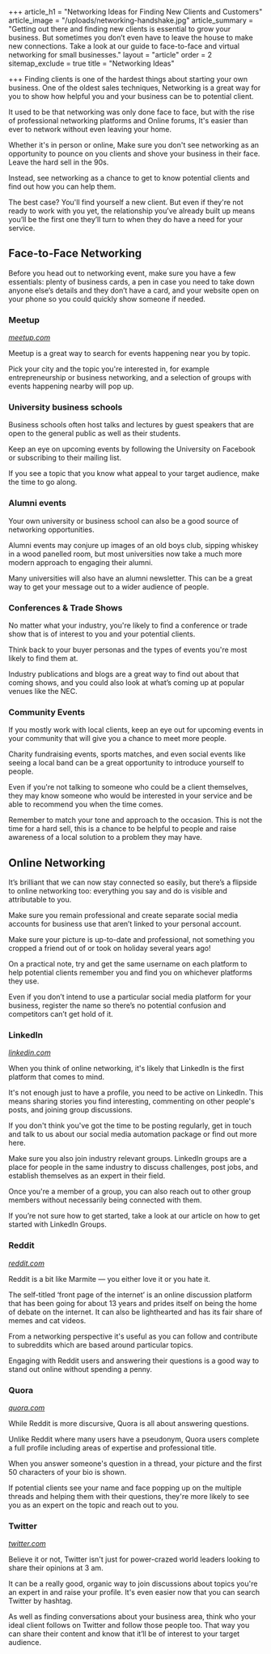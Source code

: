 +++
article_h1 = "Networking Ideas for Finding New Clients and Customers"
article_image = "/uploads/networking-handshake.jpg"
article_summary = "Getting out there and finding new clients is essential to grow your business. But sometimes you don’t even have to leave the house to make new connections. Take a look at our guide to face-to-face and virtual networking for small businesses."
layout = "article"
order = 2
sitemap_exclude = true
title = "Networking Ideas"

+++
Finding clients is one of the hardest things about starting your own business. One of the oldest sales techniques, Networking is a great way for you to show how helpful you and your business can be to potential client.

It used to be that networking was only done face to face, but with the rise of professional networking platforms and Online forums, It's easier than ever to network without even leaving your home.

Whether it's in person or online, Make sure you don't see networking as an opportunity to pounce on you clients and shove your business in their face. Leave the hard sell in the 90s.

Instead, see networking as a chance to get to know potential clients and find out how you can help them.

The best case? You'll find yourself a new client. But even if they're not ready to work with you yet, the relationship you’ve already built up means you’ll be the first one they’ll turn to when they do have a need for your service.

## Face-to-Face Networking

Before you head out to networking event, make sure you have a few essentials: plenty of business cards, a pen in case you need to take down anyone else’s details and they don’t have a card, and your website open on your phone so you could quickly show someone if needed.  

### Meetup

[_meetup.com_](https://www.meetup.com/)

Meetup is a great way to search for events happening near you by topic.

Pick your city and the topic you're interested in, for example entrepreneurship or business networking, and a selection of groups with events happening nearby will pop up.

### University business schools

Business schools often host talks and lectures by guest speakers that are open to the general public as well as their students.

Keep an eye on upcoming events by following the University on Facebook or subscribing to their mailing list.

If you see a topic that you know what appeal to your target audience, make the time to go along.

### Alumni events

Your own university or business school can also be a good source of networking opportunities.

Alumni events may conjure up images of an old boys club, sipping whiskey in a wood panelled room, but most universities now take a much more modern approach to engaging their alumni.

Many universities will also have an alumni newsletter. This can be a great way to get your message out to a wider audience of people. 

### Conferences & Trade Shows

No matter what your industry, you're likely to find a conference or trade show that is of interest to you and your potential clients.

Think back to your buyer personas and the types of events you're most likely to find them at.

Industry publications and blogs are a great way to find out about that coming shows, and you could also look at what’s coming up at popular venues like the NEC. 

### Community Events

If you mostly work with local clients, keep an eye out for upcoming events in your community that will give you a chance to meet more people.

Charity fundraising events, sports matches, and even social events like seeing a local band can be a great opportunity to introduce yourself to people.

Even if you're not talking to someone who could be a client themselves, they may know someone who would be interested in your service and be able to recommend you when the time comes.

Remember to match your tone and approach to the occasion. This is not the time for a hard sell, this is a chance to be helpful to people and raise awareness of a local solution to a problem they may have.

## Online Networking

It’s brilliant that we can now stay connected so easily, but there’s a flipside to online networking too: everything you say and do is visible and attributable to you.

Make sure you remain professional and create separate social media accounts for business use that aren’t linked to your personal account.

Make sure your picture is up-to-date and professional, not something you cropped a friend out of or took on holiday several years ago!

On a practical note, try and get the same username on each platform to help potential clients remember you and find you on whichever platforms they use.

Even if you don’t intend to use a particular social media platform for your business, register the name so there’s no potential confusion and competitors can’t get hold of it.

### LinkedIn

[_linkedin.com_](https://www.linkedin.com/)

When you think of online networking, it's likely that LinkedIn is the first platform that comes to mind.

It's not enough just to have a profile, you need to be active on LinkedIn. This means sharing stories you find interesting, commenting on other people's posts, and joining group discussions.

If you don't think you've got the time to be posting regularly, get in touch and talk to us about our social media automation package or find out more here.

Make sure you also join industry relevant groups. LinkedIn groups are a place for people in the same industry to discuss challenges, post jobs, and establish themselves as an expert in their field.

Once you're a member of a group, you can also reach out to other group members without necessarily being connected with them.

If you’re not sure how to get started, take a look at our article on how to get started with LinkedIn Groups.

### Reddit

[_reddit.com_](https://www.reddit.com/)

Reddit is a bit like Marmite — you either love it or you hate it.

The self-titled ‘front page of the internet’ is an online discussion platform that has been going for about 13 years and prides itself on being the home of debate on the internet. It can also be lighthearted and has its fair share of memes and cat videos.

From a networking perspective it's useful as you can follow and contribute to subreddits which are based around particular topics.

Engaging with Reddit users and answering their questions is a good way to stand out online without spending a penny.

### Quora

[_quora.com_](https://www.quora.com/)

While Reddit is more discursive, Quora is all about answering questions.

Unlike Reddit where many users have a pseudonym, Quora users complete a full profile including areas of expertise and professional title.

When you answer someone's question in a thread, your picture and the first 50 characters of your bio is shown.

If potential clients see your name and face popping up on the multiple threads and helping them with their questions, they're more likely to see you as an expert on the topic and reach out to you.

### Twitter

[_twitter.com_](https://twitter.com/)

Believe it or not, Twitter isn't just for power-crazed world leaders looking to share their opinions at 3 am.

It can be a really good, organic way to join discussions about topics you're an expert in and raise your profile. It's even easier now that you can search Twitter by hashtag.

As well as finding conversations about your business area, think who your ideal client follows on Twitter and follow those people too. That way you can share their content and know that it’ll be of interest to your target audience.